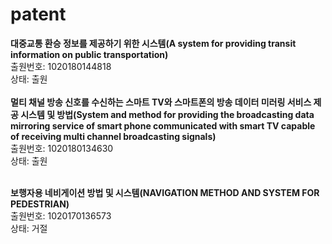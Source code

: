 # patent

__대중교통 환승 정보를 제공하기 위한 시스템(A system for providing transit information on public transportation)__  
출원번호: 1020180144818  
상태: 출원
<br>
<br>
__멀티 채널 방송 신호를 수신하는 스마트 TV와 스마트폰의 방송 데이터 미러링 서비스 제공 시스템 및 방법(System and method for providing the broadcasting data mirroring service of smart phone communicated with smart TV capable of receiving multi channel broadcasting signals)__   
출원번호: 1020180134630  
상태: 출원
<br>
<br>

__보행자용 네비게이션 방법 및 시스템(NAVIGATION METHOD AND SYSTEM FOR PEDESTRIAN)__  
출원번호: 1020170136573  
상태: 거절
<br>



